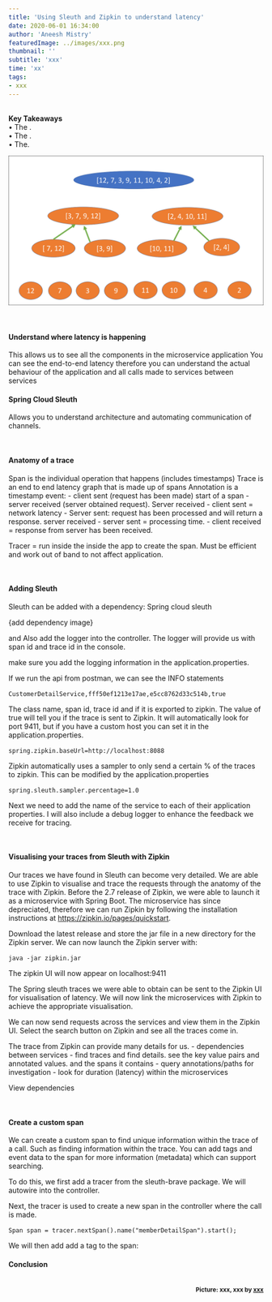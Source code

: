 ```yaml
---
title: 'Using Sleuth and Zipkin to understand latency'
date: 2020-06-01 16:34:00
author: 'Aneesh Mistry'
featuredImage: ../images/xxx.png
thumbnail: ''
subtitle: 'xxx'
time: 'xx'
tags:
- xxx
---
```

<br>
<strong>Key Takeaways</strong><br>
&#8226; The .<br>
&#8226; The .<br>
&#8226; The.<br>

![Merge sort step 2](../../src/images/011MergeSort2.png)


<br>
<h4>Understand where latency is happening</h4>
<p>
This allows us to see all the components in the microservice application
You can see the end-to-end latency 
therefore you can understand the actual behaviour of the application and all calls made to services between services

</p>

<h4>Spring Cloud Sleuth</h4>
<p>
Allows you to understand architecture and automating communication of channels.


</p>

<br>
<h4>Anatomy of a trace</h4>
<p>
Span is the individual operation that happens (includes timestamps)
Trace is an end to end latency graph that is made up of spans
Annotation is a timestamp event:
- client sent (request has been made) start of a span
- server received (server obtained request). Server received - client sent = network latency
- Server sent: request has been processed and will return a response. server received - server sent = processing time.
- client received = response from server has been received.

Tracer = run inside the inside the app to create the span. Must be efficient and work out of band to not affect application. 
</p>

<br>
<h4>Adding Sleuth</h4>
<p>
Sleuth can be added with a dependency:
Spring cloud sleuth

{add dependency image}

and Also add the logger into the controller.
The logger will provide us with span id and trace id in the console.

make sure you add the logging information in the application.properties.



If we run the api from postman, we can see the INFO statements
```
CustomerDetailService,fff50ef1213e17ae,e5cc8762d33c514b,true
```
The class name, span id, trace id and if it is exported to zipkin.
The value of true will tell you if the trace is sent to Zipkin. It will automatically look for port 9411, but if you have a custom host you can set it in the application.properties.

```
spring.zipkin.baseUrl=http://localhost:8088
```
Zipkin automatically uses a sampler to only send a certain % of the traces to zipkin. This can be modified by the application.properties
```
spring.sleuth.sampler.percentage=1.0
```

</p>
<p>
Next we need to add the name of the service to each of their application properties. I will also include a debug logger to enhance the feedback we receive for tracing.

</p>

<br>
<h4>Visualising your traces from Sleuth with Zipkin</h4>
<p>
Our traces we have found in Sleuth can become very detailed. We are able to use Zipkin to visualise and trace the requests through the anatomy of the trace with Zipkin.
Before the 2.7 release of Zipkin, we were able to launch it as a microservice with Spring Boot. The microservice has since depreciated, therefore we can run Zipkin by following the installation instructions at <a href="https://zipkin.io/pages/quickstart" target="_blank">https://zipkin.io/pages/quickstart</a>. 
</p>
<p>
Download the latest release and store the jar file in a new directory for the Zipkin server. We can now launch the Zipkin server with:

```
java -jar zipkin.jar
```
</p>
<p>
The zipkin UI will now appear on localhost:9411
</p>
<p>
The Spring sleuth traces we were able to obtain can be sent to the Zipkin UI for visualisation of latency.
We will now link the microservices with Zipkin to achieve the appropriate visualisation. 

</p>
<p>
We can now send requests across the services and view them in the Zipkin UI.
Select the search button on Zipkin and see all the traces come in.
</p>
<p>
The trace from Zipkin can provide many details for us. 
- dependencies between services
- find traces and find details. see the key value pairs and annotated values. and the spans it contains
- query annotations/paths for investigation
- look for duration (latency) within the microservices

</p>
<p>
View dependencies<br>

</p>

<br>
<h4>Create a custom span</h4>
<p>
We can create a custom span to find unique information within the trace of a call.
Such as finding information within the trace.
You can add tags and event data to the span for more information (metadata) which can support searching.
</p>
<p>
To do this, we first add a tracer from the sleuth-brave package.
We will autowire into the controller.

Next, the tracer is used to create a new span in the controller where the call is made.

```java{numberLines:true}
Span span = tracer.nextSpan().name("memberDetailSpan").start();

```

We will then add add a tag to the span:

</p>
<b>
<h4>Conclusion</h4>
<p>


</p>

<br>
<small style="float: right;" >Picture: xxx, xxx by <a target="_blank" href="https://unsplash.com/@xxx">xxx</small></a><br>